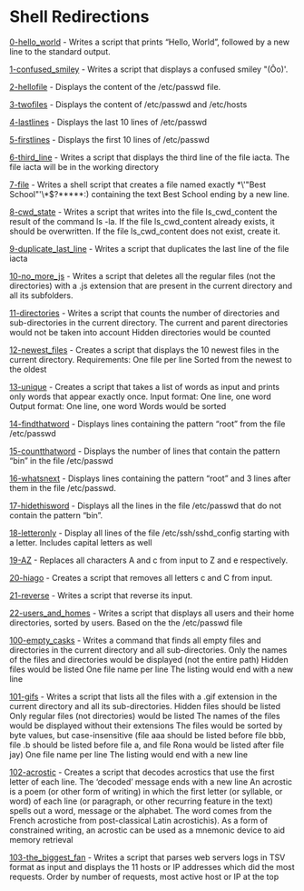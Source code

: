 # Shell Redirections

[0-hello_world](https://github.com/aadaniel04/alx-system_engineering-devops/blob/master/0x02-shell_redirections/0-hello_world) - Writes a script that prints “Hello, World”, followed by a new line to the standard output.

[1-confused_smiley](https://github.com/aadaniel04/alx-system_engineering-devops/blob/master/0x02-shell_redirections/1-confused_smiley) - Writes a script that displays a confused smiley "(Ôo)'.

[2-hellofile](https://github.com/aadaniel04/alx-system_engineering-devops/blob/master/0x02-shell_redirections/2-hellofile) - Displays the content of the /etc/passwd file.

[3-twofiles](https://github.com/aadaniel04/alx-system_engineering-devops/blob/master/0x02-shell_redirections/3-twofiles) - Displays the content of /etc/passwd and /etc/hosts

[4-lastlines](https://github.com/aadaniel04/alx-system_engineering-devops/blob/master/0x02-shell_redirections/4-lastlines) - Displays the last 10 lines of /etc/passwd

[5-firstlines](https://github.com/aadaniel04/alx-system_engineering-devops/blob/master/0x02-shell_redirections/5-firstlines) - Displays the first 10 lines of /etc/passwd

[6-third_line](https://github.com/aadaniel04/alx-system_engineering-devops/blob/master/0x02-shell_redirections/6-third_line) - Writes a script that displays the third line of the file iacta. The file iacta will be in the working directory

[7-file](https://github.com/aadaniel04/alx-system_engineering-devops/blob/master/0x02-shell_redirections/7-file) - Writes a shell script that creates a file named exactly \*\\'"Best School"\'\\*$\?\*\*\*\*\*:) containing the text Best School ending by a new line.

[8-cwd_state](https://github.com/aadaniel04/alx-system_engineering-devops/blob/master/0x02-shell_redirections/8-cwd_state) - Writes a script that writes into the file ls_cwd_content the result of the command ls -la. If the file ls_cwd_content already exists, it should be overwritten. If the file ls_cwd_content does not exist, create it.

[9-duplicate_last_line](https://github.com/aadaniel04/alx-system_engineering-devops/blob/master/0x02-shell_redirections/9-duplicate_last_line) - Writes a script that duplicates the last line of the file iacta

[10-no_more_js](https://github.com/aadaniel04/alx-system_engineering-devops/blob/master/0x02-shell_redirections/10-no_more_js) - Writes a script that deletes all the regular files (not the directories) with a .js extension that are present in the current directory and all its subfolders.


[11-directories](https://github.com/aadaniel04/alx-system_engineering-devops/blob/master/0x02-shell_redirections/10-no_more_js) - Writes a script that counts the number of directories and sub-directories in the current directory.
The current and parent directories would not be taken into account
Hidden directories would be counted

[12-newest_files](https://github.com/aadaniel04/alx-system_engineering-devops/blob/master/0x02-shell_redirections/12-newest_files) - Creates a script that displays the 10 newest files in the current directory.
Requirements:
One file per line
Sorted from the newest to the oldest

[13-unique](https://github.com/aadaniel04/alx-system_engineering-devops/blob/master/0x02-shell_redirections/13-unique) - Creates a script that takes a list of words as input and prints only words that appear exactly once.
Input format: One line, one word
Output format: One line, one word
Words would be sorted

[14-findthatword](https://github.com/aadaniel04/alx-system_engineering-devops/blob/master/0x02-shell_redirections/14-findthatword) - Displays lines containing the pattern “root” from the file /etc/passwd

[15-countthatword](https://github.com/aadaniel04/alx-system_engineering-devops/blob/master/0x02-shell_redirections/15-countthatword) - Displays the number of lines that contain the pattern “bin” in the file /etc/passwd

[16-whatsnext](https://github.com/aadaniel04/alx-system_engineering-devops/blob/master/0x02-shell_redirections/16-whatsnext) - Displays lines containing the pattern “root” and 3 lines after them in the file /etc/passwd.

[17-hidethisword](https://github.com/aadaniel04/alx-system_engineering-devops/blob/master/0x02-shell_redirections/17-hidethisword) - Displays all the lines in the file /etc/passwd that do not contain the pattern “bin”.

[18-letteronly](https://github.com/aadaniel04/alx-system_engineering-devops/blob/master/0x02-shell_redirections/18-letteronly) - Display all lines of the file /etc/ssh/sshd_config starting with a letter.
Includes capital letters as well

[19-AZ](https://github.com/aadaniel04/alx-system_engineering-devops/blob/master/0x02-shell_redirections/19-AZ) - Replaces all characters A and c from input to Z and e respectively.

[20-hiago](https://github.com/aadaniel04/alx-system_engineering-devops/blob/master/0x02-shell_redirections/20-hiago) - Creates a script that removes all letters c and C from input.

[21-reverse](https://github.com/aadaniel04/alx-system_engineering-devops/blob/master/0x02-shell_redirections/21-reverse) - Writes a script that reverse its input.

[22-users_and_homes](https://github.com/aadaniel04/alx-system_engineering-devops/blob/master/0x02-shell_redirections/22-users_and_homes) - Writes a script that displays all users and their home directories, sorted by users.
Based on the the /etc/passwd file

[100-empty_casks](https://github.com/aadaniel04/alx-system_engineering-devops/blob/master/0x02-shell_redirections/100-empty_casks) - Writes a command that finds all empty files and directories in the current directory and all sub-directories.
Only the names of the files and directories would be displayed (not the entire path)
Hidden files would be listed
One file name per line
The listing would end with a new line

[101-gifs](https://github.com/aadaniel04/alx-system_engineering-devops/blob/master/0x02-shell_redirections/101-gifs) - Writes a script that lists all the files with a .gif extension in the current directory and all its sub-directories.
Hidden files should be listed
Only regular files (not directories) would be listed
The names of the files would be displayed without their extensions
The files would be sorted by byte values, but case-insensitive (file aaa should be listed before file bbb, file .b should be listed before file a, and file Rona would be listed after file jay)
One file name per line
The listing would end with a new line

[102-acrostic](https://github.com/aadaniel04/alx-system_engineering-devops/blob/master/0x02-shell_redirections/102-acrostic) - Creates a script that decodes acrostics that use the first letter of each line.
The ‘decoded’ message ends with a new line
An acrostic is a poem (or other form of writing) in which the first letter (or syllable, or word) of each line (or paragraph, or other recurring feature in the text) spells out a word, message or the alphabet. The word comes from the French acrostiche from post-classical Latin acrostichis). As a form of constrained writing, an acrostic can be used as a mnemonic device to aid memory retrieval

[103-the_biggest_fan](https://github.com/aadaniel04/alx-system_engineering-devops/blob/master/0x02-shell_redirections/103-the_biggest_fan) - Writes a script that parses web servers logs in TSV format as input and displays the 11 hosts or IP addresses which did the most requests.
Order by number of requests, most active host or IP at the top
